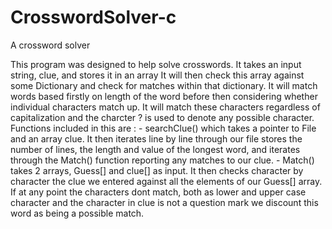# CrosswordSolver-c
A crossword solver

This program was designed to help solve crosswords. It takes an input string, clue, and stores it in an array
It will then check this array against some Dictionary and check for matches within that dictionary.
It will match words based firstly on length of the word before then considering whether individual characters
match up. It will match these characters regardless of capitalization and the charcter ? is used to denote
any possible character.
Functions included in this are :
        - searchClue() which takes a pointer to File and an array clue. It then iterates line by line through our file
        stores the number of lines, the length and value of the longest word, and iterates through the Match() function
        reporting any matches to our clue.
        - Match() takes 2 arrays, Guess[] and clue[] as input. It then checks character by character the clue we entered
        against all the elements of our Guess[] array. If at any point the characters dont match, both as
        lower and upper case character and the character in clue is not a question mark we discount this
        word as being a possible match.
